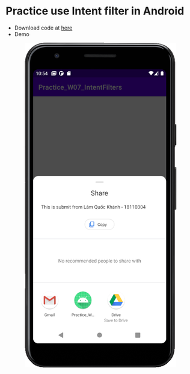 # Practice use Intent filter in Android

- Download code at [here](https://raw.githubusercontent.com/quockhanhtn/PracticeAndroidProgramming/master/Practice_W07_IntentFilters/._Submit_Practice_W07_IntentFilters/18110304_IntentFilters_Code.zip)
- Demo
<p align="center">
<img src="./._Submit_Practice_W07_IntentFilters/18110304_IntentFilters.png"/>
</p>
